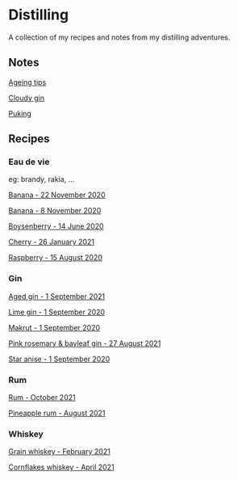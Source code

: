 # Distilling

A collection of my recipes and notes from my distilling adventures.

## Notes

[Ageing tips](https://github.com/riencroonenborghs/distilling/blob/master/notes/ageing%20tips.md)

[Cloudy gin](https://github.com/riencroonenborghs/distilling/blob/master/notes/cloudy%20gin.md)

[Puking](https://github.com/riencroonenborghs/distilling/blob/master/notes/puking.md)

## Recipes

### Eau de vie

eg: brandy, rakia, ...

[Banana - 22 November 2020](https://github.com/riencroonenborghs/distilling/blob/master/recipes/eau%20de%20vie/22.11.2020%20-%20banana.md)

[Banana - 8 November 2020](https://github.com/riencroonenborghs/distilling/blob/master/recipes/eau%20de%20vie/08.11.2020%20-%20banana.md)

[Boysenberry - 14 June 2020](https://github.com/riencroonenborghs/distilling/blob/master/recipes/eau%20de%20vie/14.06.2020%20-%20boysenberry.md)

[Cherry - 26 January 2021](https://github.com/riencroonenborghs/distilling/blob/master/recipes/eau%20de%20vie/26.01.2021%20-%20cherry.md)

[Raspberry - 15 August 2020](https://github.com/riencroonenborghs/distilling/blob/master/recipes/eau%20de%20vie/15.08.2020%20-%20raspberry.md)

### Gin

[Aged gin - 1 September 2021](https://github.com/riencroonenborghs/distilling/blob/master/recipes/gin/01.09.2021%20-%20aged.md)

[Lime gin - 1 September 2020](https://github.com/riencroonenborghs/distilling/blob/master/recipes/gin/01.09.2020%20-%20lime.md)

[Makrut - 1 September 2020](https://github.com/riencroonenborghs/distilling/blob/master/recipes/gin/01.09.2020%20-%20makrut.md)

[Pink rosemary & bayleaf gin - 27 August 2021](https://github.com/riencroonenborghs/distilling/blob/master/recipes/gin/27.08.2021%20-%20pink%20rosemary%20%26%20bayleaf.md)

[Star anise - 1 September 2020](https://github.com/riencroonenborghs/distilling/blob/master/recipes/gin/01.09.2020%20-%20star%20anise.md)

### Rum

[Rum - October 2021](https://github.com/riencroonenborghs/distilling/blob/master/recipes/rum/10.2021%20-%20rum.md)

[Pineapple rum - August 2021](https://github.com/riencroonenborghs/distilling/blob/master/recipes/rum/08.2021%20-%20pineapple.md)

### Whiskey

[Grain whiskey - February 2021](https://github.com/riencroonenborghs/distilling/blob/master/recipes/whiskey/02.2021%20-%20grain.md)

[Cornflakes whiskey - April 2021](https://github.com/riencroonenborghs/distilling/blob/master/recipes/whiskey/04.2021%20-%20cornflakes.md)
